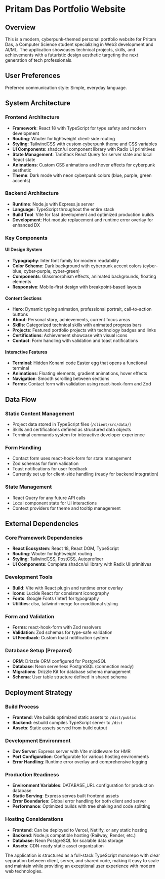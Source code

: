 # Pritam Das Portfolio Website

## Overview

This is a modern, cyberpunk-themed personal portfolio website for Pritam Das, a Computer Science student specializing in Web3 development and AI/ML. The application showcases technical projects, skills, and achievements with a futuristic design aesthetic targeting the next generation of tech professionals.

## User Preferences

Preferred communication style: Simple, everyday language.

## System Architecture

### Frontend Architecture
- **Framework**: React 18 with TypeScript for type safety and modern development
- **Routing**: Wouter for lightweight client-side routing
- **Styling**: TailwindCSS with custom cyberpunk theme and CSS variables
- **UI Components**: shadcn/ui component library with Radix UI primitives
- **State Management**: TanStack React Query for server state and local React state
- **Animations**: Custom CSS animations and hover effects for cyberpunk aesthetic
- **Theme**: Dark mode with neon cyberpunk colors (blue, purple, green accents)

### Backend Architecture
- **Runtime**: Node.js with Express.js server
- **Language**: TypeScript throughout the entire stack
- **Build Tool**: Vite for fast development and optimized production builds
- **Development**: Hot module replacement and runtime error overlay for enhanced DX

### Key Components

#### UI Design System
- **Typography**: Inter font family for modern readability
- **Color Scheme**: Dark background with cyberpunk accent colors (cyber-blue, cyber-purple, cyber-green)
- **Components**: Glassmorphism effects, animated backgrounds, floating elements
- **Responsive**: Mobile-first design with breakpoint-based layouts

#### Content Sections
- **Hero**: Dynamic typing animation, professional portrait, call-to-action buttons
- **About**: Personal story, achievements, current focus areas
- **Skills**: Categorized technical skills with animated progress bars
- **Projects**: Featured portfolio projects with technology badges and links
- **Certifications**: Achievement showcase with visual icons
- **Contact**: Form handling with validation and toast notifications

#### Interactive Features
- **Terminal**: Hidden Konami code Easter egg that opens a functional terminal
- **Animations**: Floating elements, gradient animations, hover effects
- **Navigation**: Smooth scrolling between sections
- **Forms**: Contact form with validation using react-hook-form and Zod

## Data Flow

### Static Content Management
- Project data stored in TypeScript files (`/client/src/data/`)
- Skills and certifications defined as structured data objects
- Terminal commands system for interactive developer experience

### Form Handling
- Contact form uses react-hook-form for state management
- Zod schemas for form validation
- Toast notifications for user feedback
- Currently set up for client-side handling (ready for backend integration)

### State Management
- React Query for any future API calls
- Local component state for UI interactions
- Context providers for theme and tooltip management

## External Dependencies

### Core Framework Dependencies
- **React Ecosystem**: React 18, React DOM, TypeScript
- **Routing**: Wouter for lightweight routing
- **Styling**: TailwindCSS, PostCSS, Autoprefixer
- **UI Components**: Complete shadcn/ui library with Radix UI primitives

### Development Tools
- **Build**: Vite with React plugin and runtime error overlay
- **Icons**: Lucide React for consistent iconography
- **Fonts**: Google Fonts (Inter) for typography
- **Utilities**: clsx, tailwind-merge for conditional styling

### Form and Validation
- **Forms**: react-hook-form with Zod resolvers
- **Validation**: Zod schemas for type-safe validation
- **UI Feedback**: Custom toast notification system

### Database Setup (Prepared)
- **ORM**: Drizzle ORM configured for PostgreSQL
- **Database**: Neon serverless PostgreSQL (connection ready)
- **Migrations**: Drizzle Kit for database schema management
- **Schema**: User table structure defined in shared schema

## Deployment Strategy

### Build Process
- **Frontend**: Vite builds optimized static assets to `/dist/public`
- **Backend**: esbuild compiles TypeScript server to `/dist`
- **Assets**: Static assets served from build output

### Development Environment
- **Dev Server**: Express server with Vite middleware for HMR
- **Port Configuration**: Configurable for various hosting environments
- **Error Handling**: Runtime error overlay and comprehensive logging

### Production Readiness
- **Environment Variables**: DATABASE_URL configuration for production database
- **Static Serving**: Express serves built frontend assets
- **Error Boundaries**: Global error handling for both client and server
- **Performance**: Optimized builds with tree shaking and code splitting

### Hosting Considerations
- **Frontend**: Can be deployed to Vercel, Netlify, or any static hosting
- **Backend**: Node.js compatible hosting (Railway, Render, etc.)
- **Database**: Neon PostgreSQL for scalable data storage
- **Assets**: CDN-ready static asset organization

The application is structured as a full-stack TypeScript monorepo with clear separation between client, server, and shared code, making it easy to scale and maintain while providing an exceptional user experience with modern web technologies.